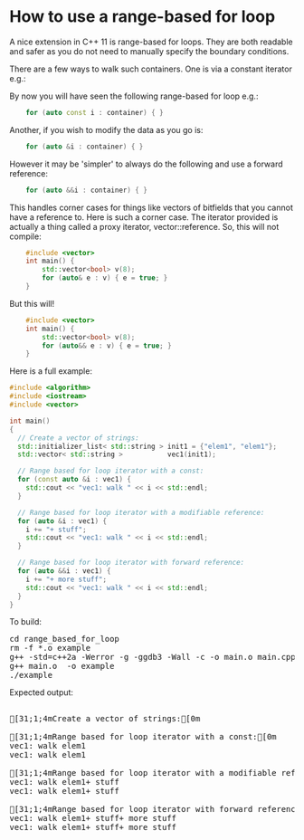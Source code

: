 How to use a range-based for loop
=================================

A nice extension in C++ 11 is range-based for loops. They are both
readable and safer as you do not need to manually specify the boundary
conditions.

There are a few ways to walk such containers. One is via a constant iterator e.g.:

By now you will have seen the following range-based for loop e.g.:
```C++
    for (auto const i : container) { }
```
Another, if you wish to modify the data as you go is:
```C++
    for (auto &i : container) { }
```
However it may be 'simpler' to always do the following and use a forward reference:
```C++
    for (auto &&i : container) { }
```
This handles corner cases for things like vectors of bitfields that you cannot have
a reference to. Here is such a corner case. The iterator provided is actually a thing
called a proxy iterator, vector<bool>::reference. So, this will not compile:
```C++
    #include <vector>
    int main() {
        std::vector<bool> v(8);
        for (auto& e : v) { e = true; }
    }
```
But this will!
```C++
    #include <vector>
    int main() {
        std::vector<bool> v(8);
        for (auto&& e : v) { e = true; }
    }
```
Here is a full example:
```C++
#include <algorithm>
#include <iostream>
#include <vector>

int main()
{
  // Create a vector of strings:
  std::initializer_list< std::string > init1 = {"elem1", "elem1"};
  std::vector< std::string >           vec1(init1);

  // Range based for loop iterator with a const:
  for (const auto &i : vec1) {
    std::cout << "vec1: walk " << i << std::endl;
  }

  // Range based for loop iterator with a modifiable reference:
  for (auto &i : vec1) {
    i += "+ stuff";
    std::cout << "vec1: walk " << i << std::endl;
  }

  // Range based for loop iterator with forward reference:
  for (auto &&i : vec1) {
    i += "+ more stuff";
    std::cout << "vec1: walk " << i << std::endl;
  }
}
```
To build:
<pre>
cd range_based_for_loop
rm -f *.o example
g++ -std=c++2a -Werror -g -ggdb3 -Wall -c -o main.o main.cpp
g++ main.o  -o example
./example
</pre>
Expected output:
<pre>

[31;1;4mCreate a vector of strings:[0m

[31;1;4mRange based for loop iterator with a const:[0m
vec1: walk elem1
vec1: walk elem1

[31;1;4mRange based for loop iterator with a modifiable reference:[0m
vec1: walk elem1+ stuff
vec1: walk elem1+ stuff

[31;1;4mRange based for loop iterator with forward reference:[0m
vec1: walk elem1+ stuff+ more stuff
vec1: walk elem1+ stuff+ more stuff
</pre>
